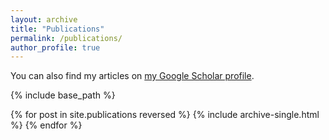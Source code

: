 ```yaml
---
layout: archive
title: "Publications"
permalink: /publications/
author_profile: true
---
```


You can also find my articles on [my Google Scholar profile]("https://scholar.google.com/citations?user=8JKUMc8AAAAJ&hl=en").


{% include base_path %}

{% for post in site.publications reversed %}
  {% include archive-single.html %}
{% endfor %}
